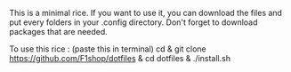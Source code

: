 This is a minimal rice.
If you want to use it, you can download the files and put every folders
in your .config directory. Don't forget to download packages that are needed.

To use this rice : (paste this in terminal)
cd
& git clone https://github.com/F1shop/dotfiles
& cd dotfiles
& ./install.sh
